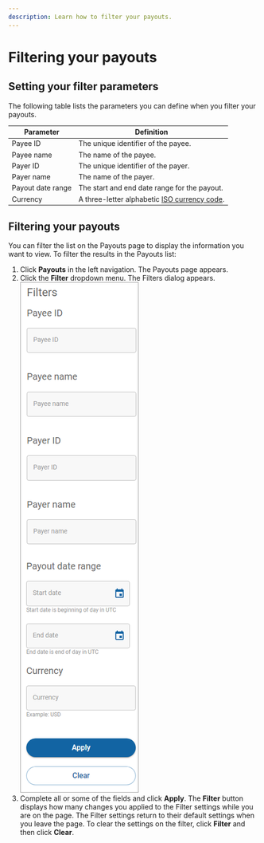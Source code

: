 ```yaml
---
description: Learn how to filter your payouts.
---
```


# Filtering your payouts

## Setting your filter parameters

The following table lists the parameters you can define when you filter your payouts.

| Parameter         | Definition                                                                     |
| ----------------- | ------------------------------------------------------------------------------ |
| Payee ID          | The unique identifier of the payee.                                            |
| Payee name        | The name of the payee.                                                         |
| Payer ID          | The unique identifier of the payer.                                            |
| Payer name        | The name of the payer.                                                         |
| Payout date range | The start and end date range for the payout.                                   |
| Currency          | A three-letter alphabetic [ISO currency code](https://www.xe.com/iso4217.php). |

## Filtering your payouts

You can filter the list on the Payouts page to display the information you want to view. To filter the results in the Payouts list:

1. Click **Payouts** in the left navigation. The Payouts page appears.
2. Click the **Filter** dropdown menu. The Filters dialog appears.\
   ![](../../../../.gitbook/assets/FilteringPayoutImage.png)
3. Complete all or some of the fields and click **Apply**. The **Filter** button displays how many changes you applied to the Filter settings while you are on the page. The Filter settings return to their default settings when you leave the page. To clear the settings on the filter, click **Filter** and then click **Clear**.
